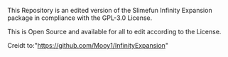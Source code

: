 This Repository is an edited version of the Slimefun Infinity Expansion package in compliance with the GPL-3.0 License.

This is Open Source and available for all to edit according to the License.

Creidt to:"https://github.com/Mooy1/InfinityExpansion"
